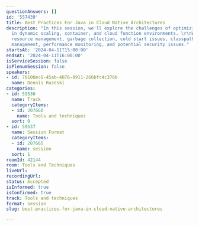 ```yaml
---
questionAnswers: []
id: '557439'
title: Best Practices For Java in Cloud Native Architectures
description: "In this session, we'll explore the challenges of optimizing Java deployments
  in dynamic scaling, container, and cloud function environments. \r\nWe'll dig into
  resource management, garbage collection, cold start issues, classpath and dependency
  management, performance monitoring, and potential security issues."
startsAt: '2024-04-11T15:00:00'
endsAt: '2024-04-11T16:00:00'
isServiceSession: false
isPlenumSession: false
speakers:
- id: 78100ec6-45ab-4076-8911-266bfc4c376b
  name: Dennis Ruzeski
categories:
- id: 59536
  name: Track
  categoryItems:
  - id: 207660
    name: Tools and techniques
  sort: 0
- id: 59537
  name: Session Format
  categoryItems:
  - id: 207665
    name: session
  sort: 1
roomId: 42144
room: Tools and Techniques
liveUrl: 
recordingUrl: 
status: Accepted
isInformed: true
isConfirmed: true
track: Tools and techniques
format: session
slug: best-practices-for-java-in-cloud-native-architectures

---
```

